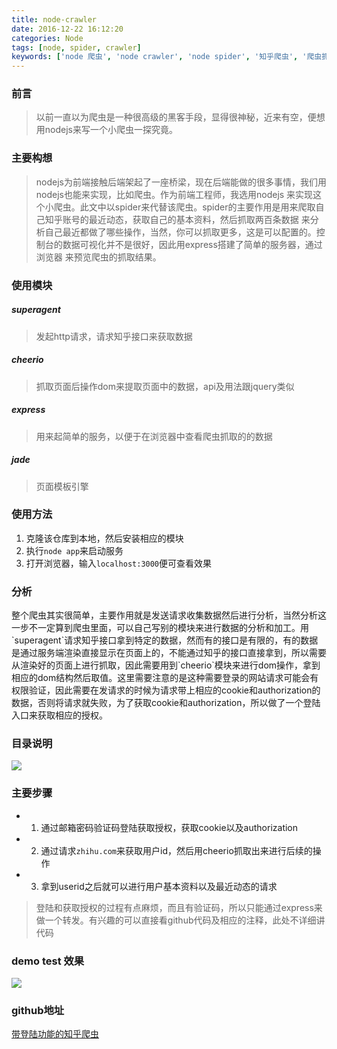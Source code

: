 ```yaml
---
title: node-crawler
date: 2016-12-22 16:12:20
categories: Node
tags: [node, spider, crawler]
keywords: ['node 爬虫', 'node crawler', 'node spider', '知乎爬虫', '爬虫抓取知乎用户数据', '用nodejs写爬虫']
---
```


### 前言
> 以前一直以为爬虫是一种很高级的黑客手段，显得很神秘，近来有空，便想用nodejs来写一个小爬虫一探究竟。


<!--more-->

### 主要构想
> nodejs为前端接触后端架起了一座桥梁，现在后端能做的很多事情，我们用nodejs也能来实现，比如爬虫。作为前端工程师，我选用nodejs
  来实现这个小爬虫。此文中以spider来代替该爬虫。spider的主要作用是用来爬取自己知乎账号的最近动态，获取自己的基本资料，然后抓取两百条数据
  来分析自己最近都做了哪些操作，当然，你可以抓取更多，这是可以配置的。控制台的数据可视化并不是很好，因此用express搭建了简单的服务器，通过浏览器
  来预览爬虫的抓取结果。

### 使用模块

##### superagent

> 发起http请求，请求知乎接口来获取数据

##### cheerio

> 抓取页面后操作dom来提取页面中的数据，api及用法跟jquery类似

##### express

> 用来起简单的服务，以便于在浏览器中查看爬虫抓取的的数据

##### jade

> 页面模板引擎

### 使用方法
1. 克隆该仓库到本地，然后安装相应的模块
2. 执行`node app`来启动服务
3. 打开浏览器，输入`localhost:3000`便可查看效果

### 分析
<p>
  整个爬虫其实很简单，主要作用就是发送请求收集数据然后进行分析，当然分析这一步不一定算到爬虫里面，可以自己写别的模块来进行数据的分析和加工。用`superagent`请求知乎接口拿到特定的数据，然而有的接口是有限的，有的数据是通过服务端渲染直接显示在页面上的，不能通过知乎的接口直接拿到，所以需要从渲染好的页面上进行抓取，因此需要用到`cheerio`模块来进行dom操作，拿到相应的dom结构然后取值。这里需要注意的是这种需要登录的网站请求可能会有权限验证，因此需要在发请求的时候为请求带上相应的cookie和authorization的数据，否则将请求就失败，为了获取cookie和authorization，所以做了一个登陆入口来获取相应的授权。
</p>

### 目录说明
![](http://7xt6mo.com1.z0.glb.clouddn.com/1482825152%281%29.jpg)

### 主要步骤
* 1. 通过邮箱密码验证码登陆获取授权，获取cookie以及authorization
* 2. 通过请求`zhihu.com`来获取用户id，然后用cheerio抓取出来进行后续的操作
* 3. 拿到userid之后就可以进行用户基本资料以及最近动态的请求

> 登陆和获取授权的过程有点麻烦，而且有验证码，所以只能通过express来做一个转发。有兴趣的可以直接看github代码及相应的注释，此处不详细讲代码


### demo test 效果
![](http://7xt6mo.com1.z0.glb.clouddn.com/L$R01XSEN%7D1TMRZM%28V98~XI.png)

### github地址
[带登陆功能的知乎爬虫](https://github.com/TianTang-TT/Spider)
